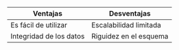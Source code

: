 | Ventajas | Desventajas |
|----------|-------------|
| Es fácil de utilizar | Escalabilidad limitada |
| Integridad de los datos | Riguidez en el esquema |